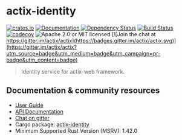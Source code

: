 # actix-identity

[![crates.io](https://img.shields.io/crates/v/actix-identity)](https://crates.io/crates/actix-identity)
[![Documentation](https://docs.rs/actix-identity/badge.svg)](https://docs.rs/actix-identity)
[![Dependency Status](https://deps.rs/crate/actix-identity/0.2.1/status.svg)](https://deps.rs/crate/actix-identity/0.2.1)
[![Build Status](https://travis-ci.org/actix/actix-identity.svg?branch=master)](https://travis-ci.org/actix/actix-identity)
[![codecov](https://codecov.io/gh/actix/actix-identity/branch/master/graph/badge.svg)](https://codecov.io/gh/actix/actix-identity)
![Apache 2.0 or MIT licensed](https://img.shields.io/crates/l/actix-identity)
[![Join the chat at https://gitter.im/actix/actix](https://badges.gitter.im/actix/actix.svg)](https://gitter.im/actix/actix?utm_source=badge&utm_medium=badge&utm_campaign=pr-badge&utm_content=badge)

> Identity service for actix-web framework.

## Documentation & community resources

* [User Guide](https://actix.rs/docs/)
* [API Documentation](https://docs.rs/actix-identity/)
* [Chat on gitter](https://gitter.im/actix/actix)
* Cargo package: [actix-identity](https://crates.io/crates/actix-identity)
* Minimum Supported Rust Version (MSRV): 1.42.0

